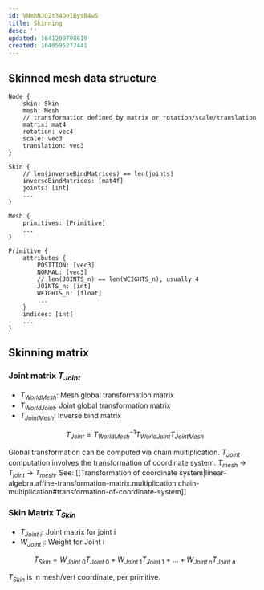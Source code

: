 ```yaml
---
id: VNmhNJO2t34DeIBysB4wS
title: Skinning
desc: ''
updated: 1641299798619
created: 1640595277441
---
```


## Skinned mesh data structure
```
Node {
    skin: Skin
    mesh: Mesh
    // transformation defined by matrix or rotation/scale/translation
    matrix: mat4
    rotation: vec4
    scale: vec3
    translation: vec3
}

Skin {
    // len(inverseBindMatrices) == len(joints)
    inverseBindMatrices: [mat4f]
    joints: [int]
    ...
}

Mesh {
    primitives: [Primitive]
    ...
}

Primitive {
    attributes {
        POSITION: [vec3]
        NORMAL: [vec3]
        // len(JOINTS_n) == len(WEIGHTS_n), usually 4
        JOINTS_n: [int]
        WEIGHTS_n: [float]
        ...
    }
    indices: [int]
    ...
}

```

## Skinning matrix

### Joint matrix $T_{Joint}$
- $T_{WorldMesh}$: Mesh global transformation matrix
- $T_{WorldJoint}$: Joint global transformation matrix
- $T_{JointMesh}$: Inverse bind matrix

$$
T_{Joint} = {T_{WorldMesh}}^{-1} T_{WorldJoint} T_{JointMesh}
$$

Global transformation can be computed via chain multiplication. $T_{Joint}$ computation involves the transformation of coordinate system.
$T_{mesh}$ -> $T_{joint}$ -> $T_{mesh}$. See: [[Transformation of coordinate system|linear-algebra.affine-transformation-matrix.multiplication.chain-multiplication#transformation-of-coordinate-system]]

### Skin Matrix $T_{Skin}$
- $T_{Joint\ i}$: Joint matrix for joint i
- $W_{Joint\ i}$: Weight for Joint i

$$
T_{Skin} = W_{Joint\ 0} T_{Joint\ 0} + W_{Joint\ 1} T_{Joint\ 1} + \ldots + W_{Joint\ n} T_{Joint\ n}
$$

$T_{Skin}$ is in mesh/vert coordinate, per primitive.